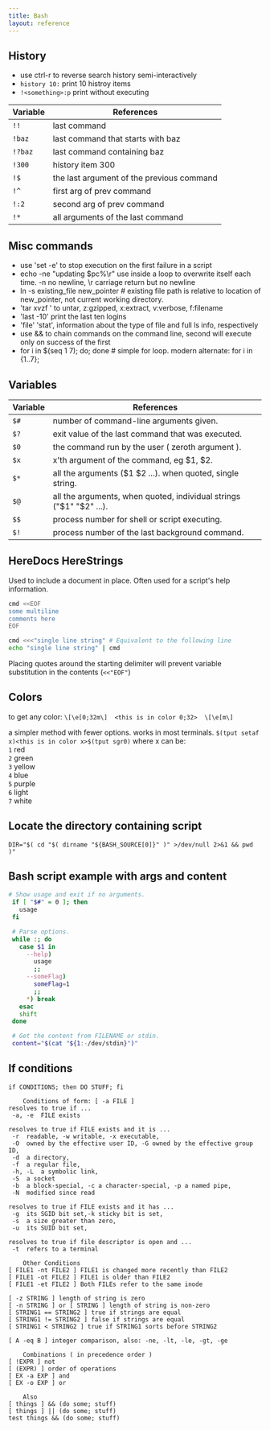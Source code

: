 ```yaml
---
title: Bash
layout: reference
---
```


## History
* use ctrl-r to reverse search history semi-interactively
* `history 10:` print 10 histroy items
* `!<something>:p` print without executing

| Variable | References                                |
|----------|-------------------------------------------|
| `!!`     | last command |
| `!baz`   | last command that starts with baz |
| `!?baz`  | last command containing baz |
| `!300`   | history item 300 |
| `!$`     | the last argument of the previous command |
| `!^`     | first arg of prev command |
| `!:2`    | second arg of prev command |
| `!*`     | all arguments of the last command |


## Misc commands
* use 'set -e' to stop execution on the first failure in a script
* echo -ne "updating $pc%\r" use inside a loop to overwrite itself each time. -n no newline, \r carriage return but no newline
* ln -s existing_file new_pointer # existing file path is relative to location of new_pointer, not current working directory.
* 'tar xvzf <filename>' to untar, z:gzipped, x:extract, v:verbose, f:filename
* 'last -10' print the last ten logins
* 'file' 'stat', information about the type of file and full ls info, respectively
* use && to chain commands on the command line, second will execute only on success of the first
* for i in $(seq 1 7); do; done # simple for loop. modern alternate: for i in {1..7};


## Variables

| Variable | References                                |
|----------|-------------------------------------------|
| `$#` | number of command-line arguments given. |
| `$?` | exit value of the last command that was executed. |
| `$0` | the command run by the user ( zeroth argument ). |
| `$x` | x'th argument of the command, eg $1, $2. |
| `$*` | all the arguments ($1 $2 ...). when quoted, single string. |
| `$@` | all the arguments, when quoted, individual strings ("$1" "$2" ...). |
| `$$` | process number for shell or script executing. |
| `$!` | process number of the last background command. |


## HereDocs HereStrings
Used to include a document in place. Often used for a script's help information.
```bash
cmd <<EOF
some multiline
comments here
EOF

cmd <<<"single line string" # Equivalent to the following line
echo "single line string" | cmd
```
Placing quotes around the starting delimiter will prevent variable substitution in the contents (`<<"EOF"`)

## Colors
to get any color:
`\[\e[0;32m\]  <this is in color 0;32>  \[\e[m\]`

a simpler method with fewer options. works in most terminals.
`$(tput setaf x)<this is in color x>$(tput sgr0)`
where x can be:  
`1` red  
`2` green  
`3` yellow  
`4` blue  
`5` purple  
`6` light  
`7` white  

## Locate the directory containing script
`DIR="$( cd "$( dirname "${BASH_SOURCE[0]}" )" >/dev/null 2>&1 && pwd )"`

## Bash script example with args and content
```bash
# Show usage and exit if no arguments.
 if [ "$#" = 0 ]; then 
   usage
 fi

 # Parse options.
 while :; do
   case $1 in
     --help)
       usage
       ;;
     --someFlag)
       someFlag=1
       ;;
     *) break
   esac
   shift
 done

 # Get the content from FILENAME or stdin.
 content="$(cat "${1:-/dev/stdin}")"
```

## If conditions
```
if CONDITIONS; then DO STUFF; fi

    Conditions of form: [ -a FILE ]
resolves to true if ...
 -a, -e  FILE exists

resolves to true if FILE exists and it is ...
 -r  readable, -w writable, -x executable,
 -O  owned by the effective user ID, -G owned by the effective group ID,
 -d  a directory,
 -f  a regular file,
 -h, -L  a symbolic link,
 -S  a socket
 -b  a block-special, -c a character-special, -p a named pipe,
 -N  modified since read

resolves to true if FILE exists and it has ...
 -g  its SGID bit set,-k sticky bit is set,
 -s  a size greater than zero,
 -u  its SUID bit set,

resolves to true if file descriptor is open and ...
 -t  refers to a terminal

    Other Conditions
[ FILE1 -nt FILE2 ] FILE1 is changed more recently than FILE2
[ FILE1 -ot FILE2 ] FILE1 is older than FILE2
[ FILE1 -et FILE2 ] Both FILEs refer to the same inode

[ -z STRING ] length of string is zero
[ -n STRING ] or [ STRING ] length of string is non-zero
[ STRING1 == STRING2 ] true if strings are equal
[ STRING1 != STRING2 ] false if strings are equal
[ STRING1 < STRING2 ] true if STRING1 sorts before STRING2

[ A -eq B ] integer comparison, also: -ne, -lt, -le, -gt, -ge

    Combinations ( in precedence order )
[ !EXPR ] not
[ (EXPR) ] order of operations
[ EX -a EXP ] and
[ EX -o EXP ] or

    Also
[ things ] && (do some; stuff)
[ things ] || (do some; stuff)
test things && (do some; stuff)
```

